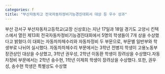 ```yaml
---
categories: f
title: "부산자동차고 전국자동차정비기능경진대회서 대상 등 우수 성과"
---
```

부산 강서구 부산자동차고등학교(교장 신상호)는 지난 17일과 18일 경기도 고양시 킨텍스에서 열린 제13회 전국자동차정비기능경진대회에서 5명의 학생들이 7개 상을 수상했다고 밝혔다.이 대회는 자동차차체수리와 자동차정비 두 부문으로, 부문별 일반부와 학생부로 나뉘어 실시했다. 자동차차체수리 부문에서는 3학년 전병지 학생이 고용노동부장관상인 대상을 수상했고, 3학년 권우성, 2학년 이동환 학생이 장려상을 수상했다.자동차정비 부문에서는 2학년 송수현, 1학년 이제희 학생이 장려상을 수상했다. 또한, 권우성, 송수현 학생은 특별상도 수상했